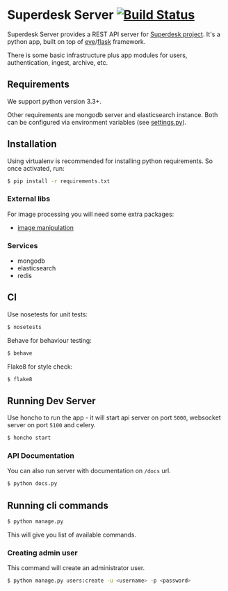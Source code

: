 # Superdesk Server [![Build Status](https://travis-ci.org/superdesk/superdesk-server.png?branch=master)](https://travis-ci.org/superdesk/superdesk-server)

Superdesk Server provides a REST API server for [Superdesk project](https://wiki.sourcefabric.org/x/DgWX).
It's a python app, built on top of [eve](http://python-eve.org/)/[flask](http://flask.pocoo.org/) framework.

There is some basic infrastructure plus app modules for users, authentication, ingest, archive, etc.

## Requirements

We support python version 3.3+.

Other requirements are mongodb server and elasticsearch instance.
Both can be configured via environment variables (see [settings.py](./settings.py)).

## Installation

Using virtualenv is recommended for installing python requirements. So once activated, run:

```sh
$ pip install -r requirements.txt
```

### External libs

For image processing you will need some extra packages:

- [image manipulation](http://pillow.readthedocs.org/en/latest/installation.html#external-libraries)

### Services

- mongodb
- elasticsearch
- redis

## CI

Use nosetests for unit tests:

```sh
$ nosetests
```

Behave for behaviour testing:

```sh
$ behave
```

Flake8 for style check:

```sh
$ flake8
```

## Running Dev Server

Use honcho to run the app - it will start api server on port `5000`, websocket server on port `5100` and celery.

```sh
$ honcho start
```

### API Documentation

You can also run server with documentation on ```/docs``` url.

```sh
$ python docs.py
```

## Running cli commands

```sh
$ python manage.py
```

This will give you list of available commands.

### Creating admin user

This command will create an administrator user.

```sh
$ python manage.py users:create -u <username> -p <password>
```

